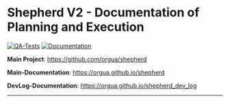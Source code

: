 # Shepherd V2 - Documentation of Planning and Execution

[![QA-Tests](https://github.com/orgua/shepherd/actions/workflows/qa_tests.yml/badge.svg)](https://github.com/orgua/shepherd_v2_planning/actions/workflows/qa_tests.yml)
[![Documentation](https://github.com/orgua/shepherd/actions/workflows/sphinx_to_pages.yml/badge.svg)](https://orgua.github.io/shepherd_v2_planning/)

**Main Project**: <https://github.com/orgua/shepherd>

**Main-Documentation**: <https://orgua.github.io/shepherd>

**DevLog-Documentation**: <https://orgua.github.io/shepherd_dev_log>

---
